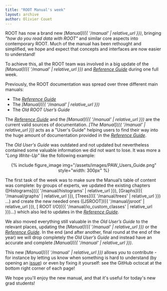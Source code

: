 ```yaml
---
title: "ROOT Manual's week"
layout: archive
author: Olivier Couet
---
```


ROOT has now a brand new _[Manual]({{ '/manual' | relative_url }})_, bringing
_"how do you read data with ROOT"_ and similar core aspects into contemporary ROOT.
Much of the manual has been rethought and simplified, we hope and expect that concepts and
interfaces are now easier to understand!


To achieve this, all the ROOT team was involved in a big update of the
_[Manual]({{ '/manual' | relative_url }})_ and _[Reference Guide](https://root.cern/doc/master/index.html)_
during one full week.

Previously, the ROOT documentation was spread over three different main manuals:

  - The _[Reference Guide](https://root.cern/doc/master/index.html)_
  - The _[Manual]({{ '/manual' | relative_url }})_
  - The _Old ROOT User’s Guide_

The _[Reference Guide](https://root.cern/doc/master/index.html)_ and the
_[Manual]({{ '/manual' | relative_url }})_ are the current valid sources of documentation.
_[The Manual]({{ '/manual' | relative_url }})_ acts as a "User's Guide" helping users to find their way into the huge amount of documentation
provided in the _[Reference Guide](https://root.cern/doc/master/index.html)_.

The _Old User's Guide_ was outdated and not updated but nevertheless contained some valuable
information we did not want to lose. It was more a _"Long Write-Up"_ like the following example:

<center>
{% include figure_image
   img="/assets/images/PAW_Users_Guide.png"
   style="width: 300px"
%}
</center>


The first task of the week was to make sure the Manual’s table of content was complete: by
groups of experts, we updated the existing chapters ([Histograms]({{ '/manual/histograms' | relative_url }}),
[Graphs]({{ '/manual/graphs' | relative_url }}), [Trees]({{ '/manual/trees' | relative_url }}) ...)
and create the new needed ones ([JSROOT]({{ '/manual/jsroot' | relative_url }}), [
ROOT I/O]({{ '/manual/io_custom_classes' | relative_url }})...) which also
led to updates in the _[Reference Guide](https://root.cern/doc/master/index.html)_.

We also moved everything still valuable in the _Old User’s
Guide_ to the relevant places, updating
the _[Manual]({{ '/manual' | relative_url }})_ or the
_[Reference Guide](https://root.cern/doc/master/index.html)_. In the end (and after another, final round at the end of the year) we will drop
completely the _Old User’s Guide_ and instead have an accurate and complete
_[Manual]({{ '/manual' | relative_url }})_.


This new  _[Manual]({{ '/manual' | relative_url }})_
allows _you_ to contribute - for instance by letting us know when something
is hard to understand
(by opening an [issue](https://github.com/root-project/web/issues)) or even by fixing it
yourself: see the GitHub octocat at the bottom right corner of each page!

We hope you'll enjoy the new manual, and that it's useful for today's new grad students!
